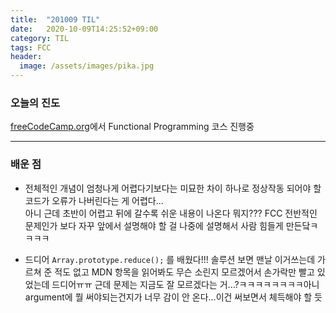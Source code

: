 ```yaml
---
title:  "201009 TIL"
date:   2020-10-09T14:25:52+09:00
category: TIL
tags: FCC
header:
  image: /assets/images/pika.jpg
---
```


<h3>오늘의 진도</h3>

[freeCodeCamp.org](https://www.freecodecamp.org/)에서 Functional Programming 코스 진행중

<hr>

<h3>배운 점</h3>

 - 전체적인 개념이 엄청나게 어렵다기보다는 미묘한 차이 하나로 정상작동 되어야 할 코드가 오류가 나버린다는 게 어렵다...
<br>아니 근데 초반이 어렵고 뒤에 갈수록 쉬운 내용이 나온다 뭐지??? FCC 전반적인 문제인가 보다 자꾸 앞에서 설명해야 할 걸 나중에 설명해서 사람 힘들게 만든닼ㅋㅋㅋㅋ

 - 드디어 ```Array.prototype.reduce();``` 를 배웠다!!! 솔루션 보면 맨날 이거쓰는데 가르쳐 준 적도 없고 MDN 항목을 읽어봐도 무슨 소린지 모르겠어서 손가락만 빨고 있었는데 드디어ㅠㅠ
근데 문제는 지금도 잘 모르겠다는 거...?ㅋㅋㅋㅋㅋㅋㅋㅋ아니 argument에 뭘 써야되는건지가 너무 감이 안 온다...이건 써보면서 체득해야 할 듯 
